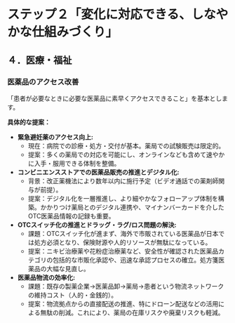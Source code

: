 # ステップ２「変化に対応できる、しなやかな仕組みづくり」

## ４．医療・福祉

### 医薬品のアクセス改善

「患者が必要なときに必要な医薬品に素早くアクセスできること」を基本とします。

**具体的な提案：**

*   **緊急避妊薬のアクセス向上:**
    *   現在：病院での診療・処方・交付が基本。薬局での試験販売は限定的。
    *   提案：多くの薬局での対応を可能にし、オンラインなども含めて速やかに入手・服用できる体制を整備。
*   **コンビニエンスストアでの医薬品販売の推進とデジタル化:**
    *   背景：改正薬機法により数年以内に施行予定（ビデオ通話での薬剤師関与が前提）。
    *   提案：デジタル化を一層推進し、より細やかなフォローアップ体制を構築。かかりつけ薬局とのデジタル連携や、マイナンバーカードを介したOTC医薬品情報の記録も重要。
*   **OTCスイッチ化の推進とドラッグ・ラグ/ロス問題の解決:**
    *   課題：OTCスイッチ化が進まず、海外で市販されている医薬品が日本では処方必須となり、保険財源や人的リソースが無駄になっている。
    *   提案：ニキビ治療薬や花粉症治療薬など、安全性が確認された医薬品カテゴリの包括的な市販化承認や、迅速な承認プロセスの確立。処方箋医薬品の大幅な見直し。
*   **医薬品物流の効率化:**
    *   課題：既存の製薬企業→医薬品卸→薬局→患者という物流ネットワークの維持コスト（人的・金銭的）。
    *   提案：物流拠点からの直接配送の推進、特にドローン配送などの活用による無駄の削減。これにより、薬局の在庫リスクや廃棄リスクも軽減。
